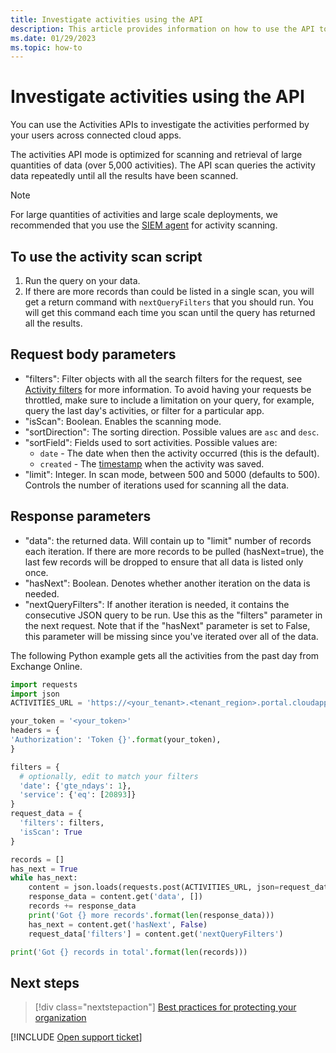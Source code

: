 ```yaml
---
title: Investigate activities using the API 
description: This article provides information on how to use the API to investigate user activity in Defender for Cloud Apps.
ms.date: 01/29/2023
ms.topic: how-to
---
```

# Investigate activities using the API



You can use the Activities APIs to investigate the activities performed by your users across connected cloud apps.

The activities API mode is optimized for scanning and retrieval of large quantities of data (over 5,000 activities). The API scan queries the activity data repeatedly until all the results have been scanned.

> [!NOTE]
> For large quantities of activities and large scale deployments, we recommended that you use the [SIEM agent](siem.md) for activity scanning.

## To use the activity scan script

1. Run the query on your data.
1. If there are more records than could be listed in a single scan, you will get a return command with `nextQueryFilters` that you should run. You will get this command each time you scan until the query has returned all the results.

## Request body parameters

- "filters": Filter objects with all the search filters for the request, see [Activity filters](activity-filters-queries.md) for more information. To avoid having your requests be throttled, make sure to include a limitation on your query, for example, query the last day's activities, or filter for a particular app.
- "isScan": Boolean. Enables the scanning mode.
- "sortDirection": The sorting direction. Possible values are `asc` and `desc`.
- "sortField": Fields used to sort activities. Possible values are:
  - `date` - The date when then the activity occurred (this is the default).
  - `created` - The [timestamp](api-introduction.md#timestamps) when the activity was saved.
- "limit": Integer. In scan mode, between 500 and 5000 (defaults to 500). Controls the number of iterations used for scanning all the data.

## Response parameters

- "data": the returned data. Will contain up to "limit" number of records each iteration. If there are more records to be pulled (hasNext=true), the last few records will be dropped to ensure that all data is listed only once.
- "hasNext": Boolean. Denotes whether another iteration on the data is needed.
- "nextQueryFilters": If another iteration is needed, it contains the consecutive JSON query to be run. Use this as the "filters" parameter in the next request. Note that if the "hasNext" parameter is set to False, this parameter will be missing since you've iterated over all of the data.

The following Python example gets all the activities from the past day from Exchange Online.

``` python
import requests
import json
ACTIVITIES_URL = 'https://<your_tenant>.<tenant_region>.portal.cloudappsecurity.com/api/v1/activities/'

your_token = '<your_token>'
headers = {
'Authorization': 'Token {}'.format(your_token),
}

filters = {
  # optionally, edit to match your filters
  'date': {'gte_ndays': 1},
  'service': {'eq': [20893]}
}
request_data = {
  'filters': filters,
  'isScan': True
}

records = []
has_next = True
while has_next:
    content = json.loads(requests.post(ACTIVITIES_URL, json=request_data, headers=headers).content)
    response_data = content.get('data', [])
    records += response_data
    print('Got {} more records'.format(len(response_data)))
    has_next = content.get('hasNext', False)
    request_data['filters'] = content.get('nextQueryFilters')

print('Got {} records in total'.format(len(records)))
```

## Next steps

> [!div class="nextstepaction"]
> [Best practices for protecting your organization](best-practices.md)

[!INCLUDE [Open support ticket](includes/support.md)]
